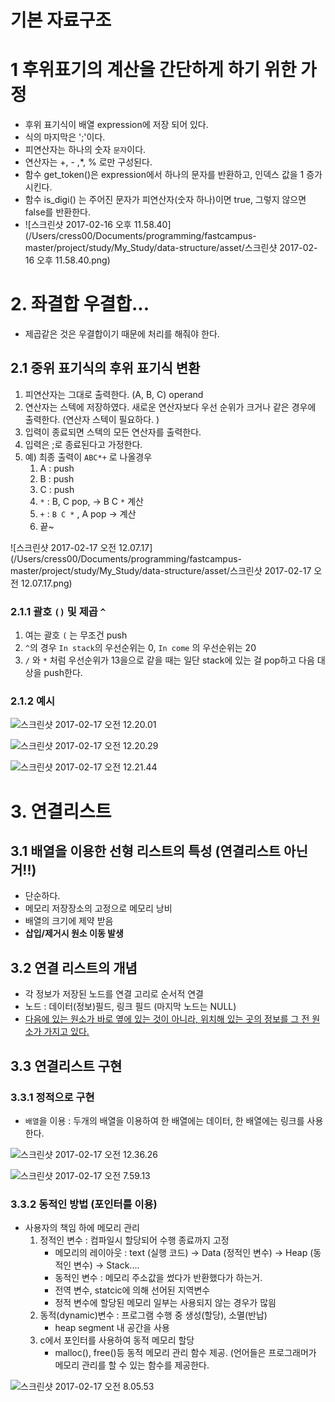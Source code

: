 # 기본 자료구조

# 1 후위표기의 계산을 간단하게 하기 위한 가정

- 후위 표기식이 배열 expression에 저장 되어 있다.
- 식의 마지막은 ';'이다.
- 피연산자는 하나의 숫자 `문자`이다.
- 연산자는 +, - ,*, % 로만 구성된다.
- 함수 get_token()은 expression에서 하나의 문자를 반환하고, 인덱스 값을 1 증가 시킨다.
- 함수 is_digi() 는 주어진 문자가 피연산자(숫자 하나)이면 true, 그렇지 않으면 false를 반환한다.
- ![스크린샷 2017-02-16 오후 11.58.40](/Users/cress00/Documents/programming/fastcampus-master/project/study/My_Study/data-structure/asset/스크린샷 2017-02-16 오후 11.58.40.png)

# 2. 좌결합 우결합...

- 제곱같은 것은 우결합이기 때문에 처리를 해줘야 한다.

## 2.1 중위 표기식의 후위 표기식 변환

1. 피연산자는 그대로 출력한다. (A, B, C) operand
2. 연산자는 스텍에 저장하였다. 새로운 연산자보다 우선 순위가 크거나 같은 경우에 출력한다. (연산자 스텍이 필요하다. )
3. 입력이 종료되면 스텍의 모든 연산자를 출력한다.
4. 입력은 ;로 종료된다고 가정한다.
5. 예) 최종 출력이 `ABC*+` 로 나올경우
   1. A : push
   2. B : push
   3. C : push
   4. `*` : B, C pop,  -> B C `*` 계산
   5. `+` : ` B C * ` , A pop -> 계산
   6. 끝~



![스크린샷 2017-02-17 오전 12.07.17](/Users/cress00/Documents/programming/fastcampus-master/project/study/My_Study/data-structure/asset/스크린샷 2017-02-17 오전 12.07.17.png)

### 2.1.1 괄호 `()` 및 제곱 `^`

1. 여는 괄호 `(` 는 무조건 push
2. `^`의 경우 `In stack`의 우선순위는 0, `In come` 의 우선순위는 20
3. `/` 와 `*` 처럼 우선순위가 13을으로 같을 때는 일단 stack에 있는 걸 pop하고 다음 대상을 push한다.

### 2.1.2 예시



![스크린샷 2017-02-17 오전 12.20.01](https://github.com/CressZZ/today-i-learned/blob/master/02_My_Study/03_Data-structure_sanghoLee/asset/%EC%8A%A4%ED%81%AC%EB%A6%B0%EC%83%B7%202017-02-17%20%EC%98%A4%EC%A0%84%2012.20.01.png?raw=true)

![스크린샷 2017-02-17 오전 12.20.29](https://github.com/CressZZ/today-i-learned/blob/master/02_My_Study/03_Data-structure_sanghoLee/asset/%EC%8A%A4%ED%81%AC%EB%A6%B0%EC%83%B7%202017-02-17%20%EC%98%A4%EC%A0%84%2012.20.29.png?raw=true)



![스크린샷 2017-02-17 오전 12.21.44](https://github.com/CressZZ/today-i-learned/blob/master/02_My_Study/03_Data-structure_sanghoLee/asset/%EC%8A%A4%ED%81%AC%EB%A6%B0%EC%83%B7%202017-02-17%20%EC%98%A4%EC%A0%84%2012.21.44.png?raw=true)



# 3. 연결리스트

## 3.1 배열을 이용한 선형 리스트의 특성 (연결리스트 아닌거!!)

- 단순하다.
- 메모리 저장장소의 고정으로 메모리 낭비
- 배열의 크기에 제약 받음
- **삽입/제거시 원소 이동 발생**

## 3.2 연결 리스트의 개념

- 각 정보가 저장된 노드를 연결 고리로 순서적 연결
- 노드 : 데이터(정보)필드, 링크 필드 (마지막 노드는 NULL)
- <u>다음에 있는 원소가 바로 옆에 있는 것이 아니라, 위치해 있는 곳의 정보를 그 전 원소가 가지고 있다. </u>



## 3.3 연결리스트 구현

### 3.3.1 정적으로 구현

- `배열`을 이용 : 두개의 배열을 이용하여 한 배열에는 데이터, 한 배열에는 링크를 사용한다.

![스크린샷 2017-02-17 오전 12.36.26](https://github.com/CressZZ/today-i-learned/blob/master/02_My_Study/03_Data-structure_sanghoLee/asset/%EC%8A%A4%ED%81%AC%EB%A6%B0%EC%83%B7%202017-02-17%20%EC%98%A4%EC%A0%84%2012.36.26.png?raw=true)

![스크린샷 2017-02-17 오전 7.59.13](https://github.com/CressZZ/today-i-learned/blob/master/02_My_Study/03_Data-structure_sanghoLee/asset/%EC%8A%A4%ED%81%AC%EB%A6%B0%EC%83%B7%202017-02-17%20%EC%98%A4%EC%A0%84%207.59.13.png?raw=true)

### 3.3.2 동적인 방법 (포인터를 이용)

- 사용자의 책임 하에 메모리 관리
  1. 정적인 변수 : 컴파일시 할당되어 수행 종료까지 고정
     - 메모리의 레이아웃 : text (실행 코드) -> Data (정적인 변수) -> Heap (동적인 변수) -> Stack....
     - 동적인 변수 : 메모리 주소값을 썼다가 반환했다가 하는거.
     - 전역 변수, statcic에 의해 선어된 지역변수
     - 정적 변수에 할당된 메모리 일부는 사용되지 않는 경우가 많읨
  2. 동적(dynamic)변수 : 프로그램 수행 중 생성(할당), 소멸(반납)
     - heap segment 내 공간을 사용
  3. c에서 포인터를 사용하여 동적 메모리 할당
     - malloc(), free()등 동적 메모리 관리 함수 제공. (언어들은 프로그래머가 메모리 관리를 할 수 있는 함수를 제공한다.

![스크린샷 2017-02-17 오전 8.05.53](https://github.com/CressZZ/today-i-learned/blob/master/02_My_Study/03_Data-structure_sanghoLee/asset/%EC%8A%A4%ED%81%AC%EB%A6%B0%EC%83%B7%202017-02-17%20%EC%98%A4%EC%A0%84%208.05.53.png?raw=true)
